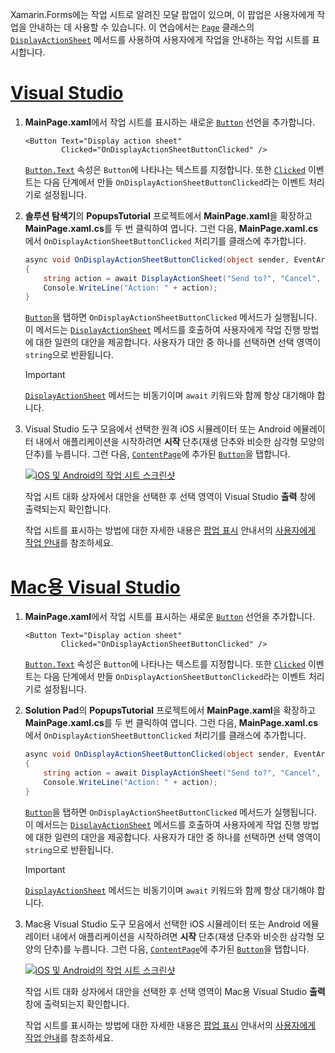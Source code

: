 
Xamarin.Forms에는 작업 시트로 알려진 모달 팝업이 있으며, 이 팝업은 사용자에게 작업을 안내하는 데 사용할 수 있습니다. 이 연습에서는 [`Page`](xref:Xamarin.Forms.Page) 클래스의 [`DisplayActionSheet`](xref:Xamarin.Forms.Page.DisplayActionSheet*) 메서드를 사용하여 사용자에게 작업을 안내하는 작업 시트를 표시합니다.

# <a name="visual-studiotabvswin"></a>[Visual Studio](#tab/vswin)

1. **MainPage.xaml**에서 작업 시트를 표시하는 새로운 [`Button`](xref:Xamarin.Forms.Button) 선언을 추가합니다.

    ```xaml
    <Button Text="Display action sheet"
            Clicked="OnDisplayActionSheetButtonClicked" />
    ```

     [`Button.Text`](xref:Xamarin.Forms.Button.Text) 속성은 `Button`에 나타나는 텍스트를 지정합니다. 또한 [`Clicked`](xref:Xamarin.Forms.Button.Clicked) 이벤트는 다음 단계에서 만들 `OnDisplayActionSheetButtonClicked`라는 이벤트 처리기로 설정됩니다.

1. **솔루션 탐색기**의 **PopupsTutorial** 프로젝트에서 **MainPage.xaml**을 확장하고 **MainPage.xaml.cs**를 두 번 클릭하여 엽니다. 그런 다음, **MainPage.xaml.cs**에서 `OnDisplayActionSheetButtonClicked` 처리기를 클래스에 추가합니다.

    ```csharp
    async void OnDisplayActionSheetButtonClicked(object sender, EventArgs e)
    {
        string action = await DisplayActionSheet("Send to?", "Cancel", null, "Email", "Twitter", "Facebook");
        Console.WriteLine("Action: " + action);
    }
    ```

    [`Button`](xref:Xamarin.Forms.Button)을 탭하면 `OnDisplayActionSheetButtonClicked` 메서드가 실행됩니다. 이 메서드는 [`DisplayActionSheet`](xref:Xamarin.Forms.Page.DisplayActionSheet*) 메서드를 호출하여 사용자에게 작업 진행 방법에 대한 일련의 대안을 제공합니다. 사용자가 대안 중 하나를 선택하면 선택 영역이 `string`으로 반환됩니다.

    > [!IMPORTANT]
    > [`DisplayActionSheet`](xref:Xamarin.Forms.Page.DisplayActionSheet*) 메서드는 비동기이며 `await` 키워드와 함께 항상 대기해야 합니다.

1. Visual Studio 도구 모음에서 선택한 원격 iOS 시뮬레이터 또는 Android 에뮬레이터 내에서 애플리케이션을 시작하려면 **시작** 단추(재생 단추와 비슷한 삼각형 모양의 단추)를 누릅니다. 그런 다음, [`ContentPage`](xref:Xamarin.Forms.ContentPage)에 추가된 [`Button`](xref:Xamarin.Forms.Button)을 탭합니다.

    [![iOS 및 Android의 작업 시트 스크린샷](../images/actionsheet.png "사용자에게 작업을 안내하는 작업 시트")](../images/actionsheet-large.png#lightbox "사용자에게 작업을 안내하는 작업 시트")

    작업 시트 대화 상자에서 대안을 선택한 후 선택 영역이 Visual Studio **출력** 창에 출력되는지 확인합니다.

    작업 시트를 표시하는 방법에 대한 자세한 내용은 [팝업 표시](~/xamarin-forms/app-fundamentals/navigation/pop-ups.md) 안내서의 [사용자에게 작업 안내](~/xamarin-forms/app-fundamentals/navigation/pop-ups.md#guiding-users-through-tasks)를 참조하세요.

# <a name="visual-studio-for-mactabvsmac"></a>[Mac용 Visual Studio](#tab/vsmac)

1. **MainPage.xaml**에서 작업 시트를 표시하는 새로운 [`Button`](xref:Xamarin.Forms.Button) 선언을 추가합니다.

    ```xaml
    <Button Text="Display action sheet"
            Clicked="OnDisplayActionSheetButtonClicked" />
    ```

    [`Button.Text`](xref:Xamarin.Forms.Button.Text) 속성은 `Button`에 나타나는 텍스트를 지정합니다. 또한 [`Clicked`](xref:Xamarin.Forms.Button.Clicked) 이벤트는 다음 단계에서 만들 `OnDisplayActionSheetButtonClicked`라는 이벤트 처리기로 설정됩니다.

1. **Solution Pad**의 **PopupsTutorial** 프로젝트에서 **MainPage.xaml**을 확장하고 **MainPage.xaml.cs**를 두 번 클릭하여 엽니다. 그런 다음, **MainPage.xaml.cs**에서 `OnDisplayActionSheetButtonClicked` 처리기를 클래스에 추가합니다.

    ```csharp
    async void OnDisplayActionSheetButtonClicked(object sender, EventArgs e)
    {
        string action = await DisplayActionSheet("Send to?", "Cancel", null, "Email", "Twitter", "Facebook");
        Console.WriteLine("Action: " + action);
    }
    ```

    [`Button`](xref:Xamarin.Forms.Button)을 탭하면 `OnDisplayActionSheetButtonClicked` 메서드가 실행됩니다. 이 메서드는 [`DisplayActionSheet`](xref:Xamarin.Forms.Page.DisplayActionSheet*) 메서드를 호출하여 사용자에게 작업 진행 방법에 대한 일련의 대안을 제공합니다. 사용자가 대안 중 하나를 선택하면 선택 영역이 `string`으로 반환됩니다.

    > [!IMPORTANT]
    > [`DisplayActionSheet`](xref:Xamarin.Forms.Page.DisplayActionSheet*) 메서드는 비동기이며 `await` 키워드와 함께 항상 대기해야 합니다.

1. Mac용 Visual Studio 도구 모음에서 선택한 iOS 시뮬레이터 또는 Android 에뮬레이터 내에서 애플리케이션을 시작하려면 **시작** 단추(재생 단추와 비슷한 삼각형 모양의 단추)를 누릅니다. 그런 다음, [`ContentPage`](xref:Xamarin.Forms.ContentPage)에 추가된 [`Button`](xref:Xamarin.Forms.Button)을 탭합니다.

    [![iOS 및 Android의 작업 시트 스크린샷](../images/actionsheet.png "사용자에게 작업을 안내하는 작업 시트")](../images/actionsheet-large.png#lightbox "사용자에게 작업을 안내하는 작업 시트")

    작업 시트 대화 상자에서 대안을 선택한 후 선택 영역이 Mac용 Visual Studio **출력** 창에 출력되는지 확인합니다.

    작업 시트를 표시하는 방법에 대한 자세한 내용은 [팝업 표시](~/xamarin-forms/app-fundamentals/navigation/pop-ups.md) 안내서의 [사용자에게 작업 안내](~/xamarin-forms/app-fundamentals/navigation/pop-ups.md#guiding-users-through-tasks)를 참조하세요.
